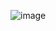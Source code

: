 ![image](https://github.com/born-A/Today-I-Learned/assets/93516595/894d16d1-4bc4-485a-bc83-29a53a0c4449)

